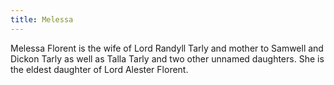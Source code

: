 ```yaml
---
title: Melessa
---
```


Melessa Florent is the wife of Lord Randyll Tarly and mother to Samwell and Dickon Tarly as well as Talla Tarly and two other unnamed daughters. She is the eldest daughter of Lord Alester Florent.


